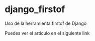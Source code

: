 # django_firstof

Uso de la herramienta firstof de Django

Puedes ver el articulo en el siguiente link
